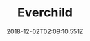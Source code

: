 ---
title: Everchild
artist: Dark Suns
date: 2018-12-02T02:09:10.551Z
cover: tumblr_odabwioake1vfaqyoo1_1280.jpg
styles:
  - Progressive Metal
links:
  spotify: https://open.spotify.com/album/1vjVyrpeom5P4YmzZIPpKD?si=kugSmix5QKG5BpArPC1GKQ
  youtube: https://music.youtube.com/watch?v=Pexputk3K2U
  applemusic: https://itunes.apple.com/us/album/everchild/1103153937?uo=4
  soundcloud: ""
  bandcamp: https://dark-suns.bandcamp.com/album/everchild
  googleplay: https://play.google.com/music/m/Bdbtypnqi6su547qqnocnhn5pvy?signup_if_needed=1
  deezer: https://www.deezer.com/album/12689244
---